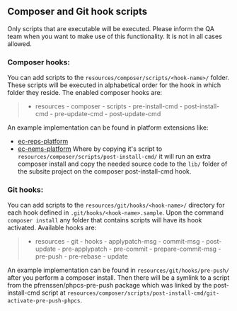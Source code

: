 ## Composer and Git hook scripts

Only scripts that are executable will be executed. Please inform the QA team when
you want to make use of this functionality. It is not in all cases allowed.

### Composer hooks:
You can add scripts to the `resources/composer/scripts/<hook-name>/` folder. These
scripts will be executed in alphabetical order for the hook in which folder they 
reside. The enabled composer hooks are:
> - resources
    - composer
      - scripts
        - pre-install-cmd
        - post-install-cmd
        - pre-update-cmd
        - post-update-cmd

An example implementation can be found in platform extensions like:
 - [ec-reps-platform](https://github.com/ec-europa/ec-reps-platform)
 - [ec-nems-platform](https://github.com/ec-europa/ec-nems-platform)
Where by copying it's script to `resources/composer/scripts/post-install-cmd/` it
will run an extra composer install and copy the needed source code to the `lib/`
folder of the subsite project on the composer post-install-cmd hook.

### Git hooks:
You can add scripts to the `resources/git/hooks/<hook-name>/`
directory for each hook defined in `.git/hooks/<hook-name>.sample`. Upon the
command `composer install` any folder that contains scripts will have its hook
activated. Available hooks are:
> - resources
    - git
      - hooks
        - applypatch-msg
        - commit-msg
        - post-update
        - pre-applypatch
        - pre-commit
        - prepare-commit-msg
        - pre-push
        - pre-rebase
        - update

An example implementation can be found in `resources/git/hooks/pre-push/` after
you perform a composer install. Then there will be a symlink to a script from the
pfrenssen/phpcs-pre-push package which was linked by the post-install-cmd script
at `resources/composer/scripts/post-install-cmd/git-activate-pre-push-phpcs`.
